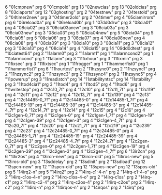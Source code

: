 6     "01cmpnew"          prg 
6     "01cmpold"          prg 
13    "02newcias"         prg 
13    "02oldcias"         prg 
8     "03ciaports"        prg 
12    "03ghosting"        prg 
2     "04testnew"         prg 
2     "04testold"         prg 
3     "04timer2new"       prg 
3     "04timer2old"       prg 
2     "04timer"           prg 
4     "05ciamirrors"      prg 
6     "06reload0a"        prg 
6     "06reload0b"        prg 
1     "07dd0drw"          prg 
3     "08cia01"           prg 
4     "08cia02"           prg 
3     "08cia03anew"       prg 
3     "08cia03a"          prg 
3     "08cia03new"        prg 
3     "08cia03"           prg 
5     "08cia04new"        prg 
5     "08cia04"           prg 
5     "08cia05"           prg 
5     "08cia06"           prg 
3     "08cia07"           prg 
4     "08cia08new"        prg 
4     "08cia08"           prg 
4     "08cia09"           prg 
3     "08cia10"           prg 
3     "08cia11"           prg 
3     "08cia12"           prg 
3     "08cia13"           prg 
4     "08cia14"           prg 
4     "08cia15"           prg 
14    "09dd0dtest"        prg 
4     "10ciatest64"       prg 
2     "11alarm0"          prg 
2     "11alarm1"          prg 
1     "11alarmcond2"      prg 
1     "11alarmcond"       prg 
1     "11alarm"           prg 
3     "11fixhour"         prg 
3     "11fixmin"          prg 
3     "11fixsec"          prg 
3     "11fixtsec"         prg 
1     "11frogger"         prg 
1     "11hammerfist0"     prg 
1     "11hammerfist1"     prg 
6     "11hourtest"        prg 
2     "11hzsync0"         prg 
2     "11hzsync1"         prg 
2     "11hzsync2"         prg 
2     "11hzsync3"         prg 
2     "11hzsync4"         prg 
2     "11hzsync5"         prg 
4     "11powerup"         prg 
3     "11readlatch"       prg 
14    "11stabilityntsc"   prg 
14    "11stability"       prg 
3     "11tod4cia1"        prg 
3     "11tod4"            prg 
4     "11tod5"            prg 
4     "11tod6"            prg 
4     "11writestop"       prg 
4     "12c10_7f"          prg 
4     "12c10"             prg 
4     "12c11_7f"          prg 
4     "12c119"            prg 
4     "12c11"             prg 
4     "12c12"             prg 
4     "12c13_7f"          prg 
4     "12c139"            prg 
4     "12c13"             prg 
4     "12c14485-0_7f"     prg 
4     "12c14485-0"        prg 
4     "12c14485-1_7f"     prg 
4     "12c14485-19"       prg 
4     "12c14485-39"       prg 
4     "12c14485-3"        prg 
4     "12c14485-4_7f"     prg 
4     "12c14_7f"          prg 
4     "12c14"             prg 
4     "12c15"             prg 
4     "12c16"             prg 
4     "12c1gen-0_7f"      prg 
4     "12c1gen-0"         prg 
4     "12c1gen-1_7f"      prg 
4     "12c1gen-19"        prg 
4     "12c1gen-39"        prg 
4     "12c1gen-3"         prg 
4     "12c1gen-4_7f"      prg 
4     "12c20_7f"          prg 
4     "12c20"             prg 
4     "12c21_7f"          prg 
4     "12c219"            prg 
4     "12c239"            prg 
4     "12c23"             prg 
4     "12c24485-0_7f"     prg 
4     "12c24485-0"        prg 
4     "12c24485-1_7f"     prg 
4     "12c24485-19"       prg 
4     "12c24485-39"       prg 
4     "12c24485-3"        prg 
4     "12c24485-4_7f"     prg 
4     "12c24_7f"          prg 
4     "12c2gen-0_7f"      prg 
4     "12c2gen-0"         prg 
4     "12c2gen-1_7f"      prg 
4     "12c2gen-19"        prg 
4     "12c2gen-39"        prg 
4     "12c2gen-3"         prg 
4     "12c2gen-4_7f"      prg 
6     "13ir2cn"           prg 
6     "13ir2os"           prg 
4     "13ircn-new"        prg 
4     "13ircn-old"        prg 
5     "13iros-new"        prg 
5     "13iros-old"        prg 
3     "13sddelay"         prg 
2     "13sdinit"          prg 
2     "13sdload"          prg 
12    "13spcn-new"        prg 
12    "13spcn-old"        prg 
12    "13spos-new"        prg 
12    "13spos-old"        prg 
5     "14irq2-n"          prg 
5     "14irq2"            prg 
2     "14irq-c1-4-n"      prg 
2     "14irq-c1-4-o"      prg 
2     "14irq-c1os-4-n"    prg 
2     "14irq-c1os-4-o"    prg 
2     "14irq-c1os"        prg 
2     "14irq-c1"          prg 
2     "14irq-c2-4"        prg 
2     "14irq-c2os-4"      prg 
2     "14irq-c2os"        prg 
2     "14irq-c2"          prg 
2     "14irq-n"           prg 
2     "14irqos-n"         prg 
2     "14irqos"           prg 
2     "14irq"             prg 
